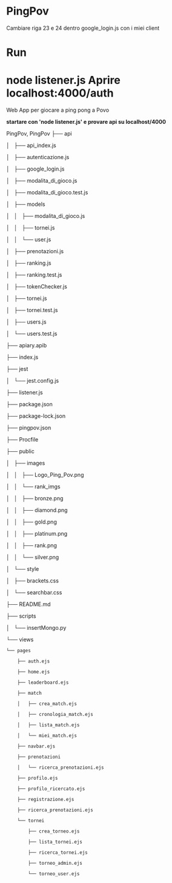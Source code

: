 # PingPov

Cambiare riga 23 e 24 dentro google_login.js con i miei client
# Run
node listener.js
Aprire localhost:4000/auth
=======
Web App per giocare a ping pong a Povo

**startare con 'node listener.js' e provare api su localhost/4000**


PingPov,
PingPov
├── api  

│   ├── api_index.js  

│   ├── autenticazione.js  

│   ├── google_login.js  

│   ├── modalita_di_gioco.js  

│   ├── modalita_di_gioco.test.js  

│   ├── models  

│   │   ├── modalita_di_gioco.js  

│   │   ├── tornei.js  

│   │   └── user.js  

│   ├── prenotazioni.js  

│   ├── ranking.js  

│   ├── ranking.test.js  

│   ├── tokenChecker.js  

│   ├── tornei.js  

│   ├── tornei.test.js  

│   ├── users.js  

│   └── users.test.js  

├── apiary.apib  

├── index.js  

├── jest  

│   └── jest.config.js  

├── listener.js  

├── package.json  

├── package-lock.json  

├── pingpov.json  

├── Procfile  

├── public  

│   ├── images  

│   │   ├── Logo_Ping_Pov.png  

│   │   └── rank_imgs  

│   │       ├── bronze.png  

│   │       ├── diamond.png  

│   │       ├── gold.png  

│   │       ├── platinum.png  

│   │       ├── rank.png  

│   │       └── silver.png  

│   └── style  

│       ├── brackets.css  

│       └── searchbar.css  

├── README.md  

├── scripts  

│   └── insertMongo.py  

└── views  

    └── pages  
    
        ├── auth.ejs  
        
        ├── home.ejs  
        
        ├── leaderboard.ejs  
        
        ├── match  
        
        │   ├── crea_match.ejs  
        
        │   ├── cronologia_match.ejs  
        
        │   ├── lista_match.ejs  
        
        │   └── miei_match.ejs  
        
        ├── navbar.ejs  
        
        ├── prenotazioni  
        
        │   └── ricerca_prenotazioni.ejs  
        
        ├── profilo.ejs  
        
        ├── profilo_ricercato.ejs  
        
        ├── registrazione.ejs  
        
        ├── ricerca_prenotazioni.ejs  
        
        └── tornei  
        
            ├── crea_torneo.ejs  
            
            ├── lista_tornei.ejs  
            
            ├── ricerca_tornei.ejs  
            
            ├── torneo_admin.ejs  
            
            └── torneo_user.ejs  
            
